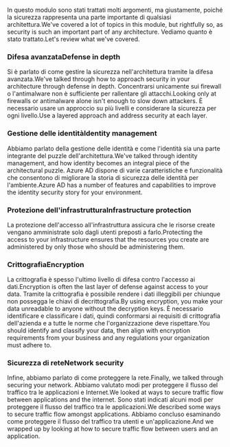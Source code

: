 <span data-ttu-id="60d17-101">In questo modulo sono stati trattati molti argomenti, ma giustamente, poiché la sicurezza rappresenta una parte importante di qualsiasi architettura.</span><span class="sxs-lookup"><span data-stu-id="60d17-101">We've covered a lot of topics in this module, but rightfully so, as security is such an important part of any architecture.</span></span> <span data-ttu-id="60d17-102">Vediamo quanto è stato trattato.</span><span class="sxs-lookup"><span data-stu-id="60d17-102">Let's review what we've covered.</span></span>

### <a name="defense-in-depth"></a><span data-ttu-id="60d17-103">Difesa avanzata</span><span class="sxs-lookup"><span data-stu-id="60d17-103">Defense in depth</span></span>

<span data-ttu-id="60d17-104">Si è parlato di come gestire la sicurezza nell'architettura tramite la difesa avanzata.</span><span class="sxs-lookup"><span data-stu-id="60d17-104">We've talked through how to approach security in your architecture through defense in depth.</span></span> <span data-ttu-id="60d17-105">Concentrarsi unicamente sui firewall o l'antimalware non è sufficiente per rallentare gli attacchi.</span><span class="sxs-lookup"><span data-stu-id="60d17-105">Looking only at firewalls or antimalware alone isn't enough to slow down attackers.</span></span> <span data-ttu-id="60d17-106">È necessario usare un approccio su più livelli e considerare la sicurezza per ogni livello.</span><span class="sxs-lookup"><span data-stu-id="60d17-106">Use a layered approach and address security at each layer.</span></span>

### <a name="identity-management"></a><span data-ttu-id="60d17-107">Gestione delle identità</span><span class="sxs-lookup"><span data-stu-id="60d17-107">Identity management</span></span>

<span data-ttu-id="60d17-108">Abbiamo parlato della gestione delle identità e come l'identità sia una parte integrante del puzzle dell'architettura.</span><span class="sxs-lookup"><span data-stu-id="60d17-108">We've talked through identity management, and how identity becomes an integral piece of the architectural puzzle.</span></span> <span data-ttu-id="60d17-109">Azure AD dispone di varie caratteristiche e funzionalità che consentono di migliorare la storia di sicurezza delle identità per l'ambiente.</span><span class="sxs-lookup"><span data-stu-id="60d17-109">Azure AD has a number of features and capabilities to improve the identity security story for your environment.</span></span>

### <a name="infrastructure-protection"></a><span data-ttu-id="60d17-110">Protezione dell'infrastruttura</span><span class="sxs-lookup"><span data-stu-id="60d17-110">Infrastructure protection</span></span>

<span data-ttu-id="60d17-111">La protezione dell'accesso all'infrastruttura assicura che le risorse create vengano amministrate solo dagli utenti preposti a farlo.</span><span class="sxs-lookup"><span data-stu-id="60d17-111">Protecting the access to your infrastructure ensures that the resources you create are administered by only those who should be administering them.</span></span>

### <a name="encryption"></a><span data-ttu-id="60d17-112">Crittografia</span><span class="sxs-lookup"><span data-stu-id="60d17-112">Encryption</span></span>

<span data-ttu-id="60d17-113">La crittografia è spesso l'ultimo livello di difesa contro l'accesso ai dati.</span><span class="sxs-lookup"><span data-stu-id="60d17-113">Encryption is often the last layer of defense against access to your data.</span></span> <span data-ttu-id="60d17-114">Tramite la crittografia è possibile rendere i dati illeggibili per chiunque non possegga le chiavi di decrittografia.</span><span class="sxs-lookup"><span data-stu-id="60d17-114">By using encryption, you make your data unreadable to anyone without the decryption keys.</span></span> <span data-ttu-id="60d17-115">È necessario identificare e classificare i dati, quindi conformarsi ai requisiti di crittografia dell'azienda e a tutte le norme che l'organizzazione deve rispettare.</span><span class="sxs-lookup"><span data-stu-id="60d17-115">You should identify and classify your data, then align with encryption requirements from your business and any regulations your organization must adhere to.</span></span>

### <a name="network-security"></a><span data-ttu-id="60d17-116">Sicurezza di rete</span><span class="sxs-lookup"><span data-stu-id="60d17-116">Network security</span></span>

<span data-ttu-id="60d17-117">Infine, abbiamo parlato di come proteggere la rete.</span><span class="sxs-lookup"><span data-stu-id="60d17-117">Finally, we talked through securing your network.</span></span> <span data-ttu-id="60d17-118">Abbiamo valutato modi per proteggere il flusso del traffico tra le applicazioni e Internet.</span><span class="sxs-lookup"><span data-stu-id="60d17-118">We looked at ways to secure traffic flow between applications and the internet.</span></span> <span data-ttu-id="60d17-119">Sono stati indicati alcuni modi per proteggere il flusso del traffico tra le applicazioni.</span><span class="sxs-lookup"><span data-stu-id="60d17-119">We described some ways to secure traffic flow amongst applications.</span></span> <span data-ttu-id="60d17-120">Abbiamo concluso esaminando come proteggere il flusso del traffico tra utenti e un'applicazione.</span><span class="sxs-lookup"><span data-stu-id="60d17-120">And we wrapped up by looking at how to secure traffic flow between users and an application.</span></span>

